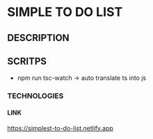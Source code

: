 # SIMPLE TO DO LIST

## DESCRIPTION

## SCRITPS

- npm run tsc-watch -> auto translate ts into js

### TECHNOLOGIES

#### LINK

<https://simplest-to-do-list.netlify.app>
